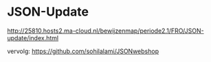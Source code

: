 # JSON-Update

http://25810.hosts2.ma-cloud.nl/bewijzenmap/periode2.1/FRO/JSON-update/index.html

vervolg: https://github.com/sohilalami/JSONwebshop
